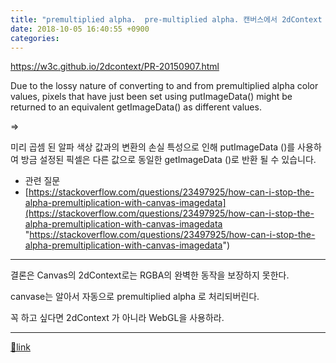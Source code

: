 ```yaml
---
title: "premultiplied alpha.  pre-multiplied alpha. 캔버스에서 2dContext 사용시 본래 색과 다른 색이 될 수 있다."
date: 2018-10-05 16:40:55 +0900
categories: 
---
```

  

https://w3c.github.io/2dcontext/PR-20150907.html  


Due to the lossy nature of converting to and from premultiplied alpha color values, pixels that have just been set using putImageData() might be returned to an equivalent getImageData() as different values.

=&gt;

미리 곱셈 된 알파 색상 값과의 변환의 손실 특성으로 인해 putImageData ()를 사용하여 방금 설정된 픽셀은 다른 값으로 동일한 getImageData ()로 반환 될 수 있습니다.

  


- 관련 질문
- [https://stackoverflow.com/questions/23497925/how-can-i-stop-the-alpha-premultiplication-with-canvas-imagedata](https://stackoverflow.com/questions/23497925/how-can-i-stop-the-alpha-premultiplication-with-canvas-imagedata "https://stackoverflow.com/questions/23497925/how-can-i-stop-the-alpha-premultiplication-with-canvas-imagedata")


  
- - - - - -

  


결론은 Canvas의 2dContext로는 RGBA의 완벽한 동작을 보장하지 못한다.

canvase는 알아서 자동으로 premultiplied alpha 로 처리되버린다.

꼭 하고 싶다면 2dContext 가 아니라 WebGL을 사용하라.





  ***
[🔗link](http://www.mins01.com/mh/tech/read/1201)